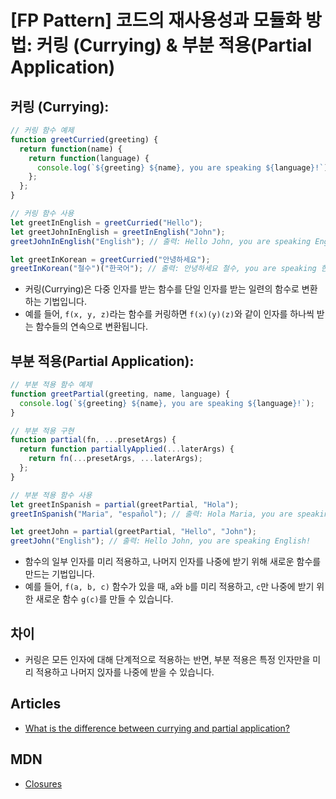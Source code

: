 # [FP Pattern] 코드의 재사용성과 모듈화 방법: 커링 (Currying) & 부분 적용(Partial Application)

## 커링 (Currying):

```jsx
// 커링 함수 예제
function greetCurried(greeting) {
  return function(name) {
    return function(language) {
      console.log(`${greeting} ${name}, you are speaking ${language}!`);
    };
  };
}

// 커링 함수 사용
let greetInEnglish = greetCurried("Hello");
let greetJohnInEnglish = greetInEnglish("John");
greetJohnInEnglish("English"); // 출력: Hello John, you are speaking English!

let greetInKorean = greetCurried("안녕하세요");
greetInKorean("철수")("한국어"); // 출력: 안녕하세요 철수, you are speaking 한국어!
```

- 커링(Currying)은 다중 인자를 받는 함수를 단일 인자를 받는 일련의 함수로 변환하는 기법입니다.
- 예를 들어, `f(x, y, z)`라는 함수를 커링하면 `f(x)(y)(z)`와 같이 인자를 하나씩 받는 함수들의 연속으로 변환됩니다.


## 부분 적용(Partial Application):

```jsx
// 부분 적용 함수 예제
function greetPartial(greeting, name, language) {
  console.log(`${greeting} ${name}, you are speaking ${language}!`);
}

// 부분 적용 구현
function partial(fn, ...presetArgs) {
  return function partiallyApplied(...laterArgs) {
    return fn(...presetArgs, ...laterArgs);
  };
}

// 부분 적용 함수 사용
let greetInSpanish = partial(greetPartial, "Hola");
greetInSpanish("Maria", "español"); // 출력: Hola Maria, you are speaking español!

let greetJohn = partial(greetPartial, "Hello", "John");
greetJohn("English"); // 출력: Hello John, you are speaking English!
```

- 함수의 일부 인자를 미리 적용하고, 나머지 인자를 나중에 받기 위해 새로운 함수를 만드는 기법입니다.
- 예를 들어, `f(a, b, c)` 함수가 있을 때, `a`와 `b`를 미리 적용하고, `c`만 나중에 받기 위한 새로운 함수 `g(c)`를 만들 수 있습니다.

## 차이
- 커링은 모든 인자에 대해 단계적으로 적용하는 반면, 부분 적용은 특정 인자만을 미리 적용하고 나머지 읹자를 나중에 받을 수 있습니다.

## Articles
- [What is the difference between currying and partial application?](https://stackoverflow.com/questions/218025/what-is-the-difference-between-currying-and-partial-application)

## MDN
- [Closures](https://developer.mozilla.org/en-US/docs/Web/JavaScript/Closures)
